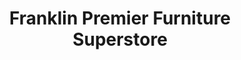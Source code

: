 ---
title: "Franklin Premier Furniture Superstore"
url: /franklin/franklin-premier-furniture-superstore/
shop: furniture
---